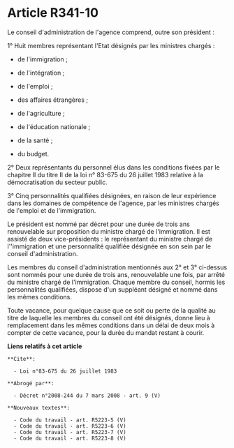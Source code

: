 # Article R341-10

Le conseil d'administration de l'agence comprend, outre son président : 

1° Huit membres représentant l'Etat désignés par les ministres chargés :

- de l'immigration ;

- de l'intégration ;

- de l'emploi ;

- des affaires étrangères ;

- de l'agriculture ;

- de l'éducation nationale ;

- de la santé ;

- du budget. 

2° Deux représentants du personnel élus dans les conditions fixées par le chapitre II du titre II de la loi n° 83-675 du 26
juillet 1983 relative à la démocratisation du secteur public. 

3° Cinq personnalités qualifiées désignées, en raison de leur expérience dans les domaines de compétence de l'agence, par les
ministres chargés de l'emploi et de l'immigration. 

Le président est nommé par décret pour une durée de trois ans renouvelable sur proposition du ministre chargé de
l'immigration. Il est assisté de deux vice-présidents : le représentant du ministre chargé de l''immigration et une
personnalité qualifiée désignée en son sein par le conseil d'administration. 

Les membres du conseil d'administration mentionnés aux 2° et 3° ci-dessus sont nommés pour une durée de trois ans,
renouvelable une fois, par arrêté du ministre chargé de l'immigration. Chaque membre du conseil, hormis les personnalités
qualifiées, dispose d'un suppléant désigné et nommé dans les mêmes conditions. 

Toute vacance, pour quelque cause que ce soit ou perte de la qualité au titre de laquelle les membres du conseil ont été
désignés, donne lieu à remplacement dans les mêmes conditions dans un délai de deux mois à compter de cette vacance, pour la
durée du mandat restant à courir.

**Liens relatifs à cet article**

	**Cite**:

	  - Loi n°83-675 du 26 juillet 1983

	**Abrogé par**:

	  - Décret n°2008-244 du 7 mars 2008 - art. 9 (V)

	**Nouveaux textes**:

	  - Code du travail - art. R5223-5 (V)
	  - Code du travail - art. R5223-6 (V)
	  - Code du travail - art. R5223-7 (V)
	  - Code du travail - art. R5223-8 (V)
